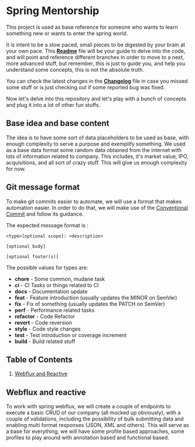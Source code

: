 # Spring Mentorship

This project is used as base reference for someone who wants to learn something new or wants to enter the spring world.

It is intent to be a slow paced, small pieces to be digested by your brain at your own pace. 
This [**Readme**](README.md) file will be your guide to delve into the code, and will point and reference different branches in order to move to a next, more advanced stuff, but remember, this is just to guide you, and help you understand some concepts, this is not the absolute truth.

You can check the latest changes in the [**Changelog**](CHANGELOG.md) file in case you missed some stuff or is just checking out if some reported bug was fixed.

Now let's delve into this repository and let's play with a bunch of concepts and plug it into a lot of other fun stuffs.

## Base idea and base content

The idea is to have some sort of data placeholders to be used as base, with enough complexity to serve a purpose and exemplify something. We used as a base data format some random data obtained from the internet with lots of information related to company.
This includes, it's market value, IPO, acquisitions, and all sort of crazy stuff. This will give us enough complexity for now.

## Git message format

To make git commits easier to automate, we will use a format that makes automation easier. In order to do that, we will make use of the [Conventional Commit](https://www.conventionalcommits.org/en/v1.0.0/) and follow its guidance.

The expected message format is :

```
<type>[optional scope]: <description>

[optional body]

[optional footer(s)]
```

The possible values for types are:

- **chore** - Some common, mudane task
- **ci** - CI Tasks or things related to CI
- **docs** - Documentation update
- **feat** - Feature introduction (usually updates the MINOR on SemVer)
- **fix** - Fix of something (usually updates the PATCH on SemVer)
- **perf** - Performance related tasks
- **refactor** - Code Refactor
- **revert** - Code reversion
- **style** - Code style changes
- **test** - Test introduction or coverage increment
- **build** - Build related stuff

## Table of Contents
1. [Webflux and Reactive](#webflux-and-reactive)

## Webflux and reactive

To work with spring webflux, we will create a couple of endpoints to execute a basic CRUD of our company (all mocked up obviously), with a couple of validations, including the possibility of bulk submitting data and enabling multi format responses (JSON, XML and others).
This will serve as a base for everything, we will have some profile based approaches, some profiles to play around with annotation based and functional based.
